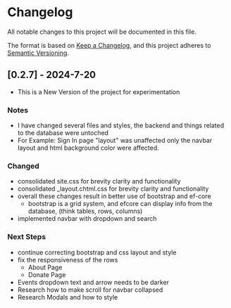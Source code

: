 # Changelog

All notable changes to this project will be documented in this file.

The format is based on [Keep a Changelog](https://keepachangelog.com/en/1.1.0/),
and this project adheres to [Semantic Versioning](https://semver.org/spec/v2.0.0.html).

## [0.2.7] - 2024-7-20
 - This is a New Version of the project for experimentation 

### Notes
 - I have changed several files and styles, the backend and things related to the database were untoched
 - For Example: Sign In page "layout" was unaffected only the navbar layout and html background color were affected.

### Changed
 - consolidated site.css for brevity clarity and functionality
 - consolidated _layout.chtml.css for brevity clarity and functionality
 - overall these changes result in better use of bootstrap and ef-core
   - bootstrap is a grid system, and efcore can display info from the database, (think tables, rows, columns)
 - implemented navbar with dropdown and search

### Next Steps
 - continue correcting bootstrap and css layout and style
  - fix the responsiveness of the rows 
    - About Page
    - Donate Page
  - Events dropdown text and arrow needs to be darker
  - Research how to make scroll for navbar collapsed
  - Research Modals and how to style
